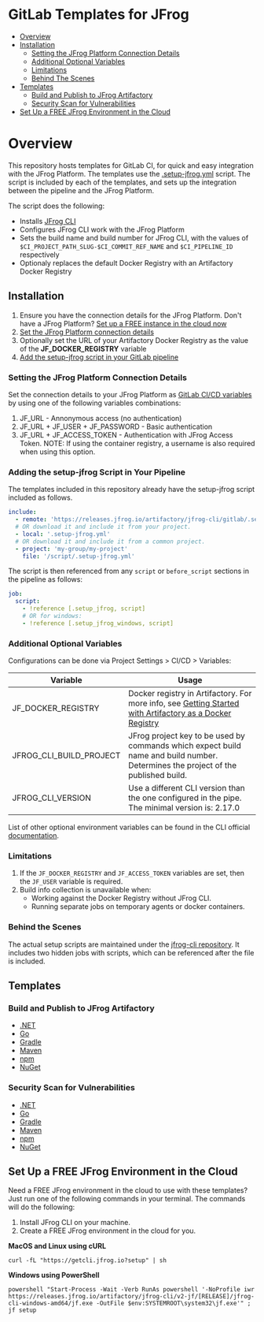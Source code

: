 # GitLab Templates for JFrog

- [Overview](#Overview)
- [Installation](#Installation)
  - [Setting the JFrog Platform Connection Details](#Setting-the-JFrog-Platform-Connection-Details)
  - [Additional Optional Variables](#Additional-Optional-Variables)
  - [Limitations](#Limitations)
  - [Behind The Scenes](#Behind-The-Scenes)
- [Templates](#Templates)
  - [Build and Publish to JFrog Artifactory](#build-and-publish-to-jfrog-artifactory)
  - [Security Scan for Vulnerabilities](#security-scan-for-vulnerabilities)
- [Set Up a FREE JFrog Environment in the Cloud](#Set-Up-a-FREE-JFrog-Environment-in-the-Cloud)

# Overview
This repository hosts templates for GitLab CI, for quick and easy integration with the JFrog Platform.
The templates use the [.setup-jfrog.yml](https://github.com/jfrog/jfrog-cli/blob/v2/build/gitlab/.setup-jfrog.yml) script. The script is included by each of the templates, and sets up the integration between the pipeline and the JFrog Platform.

The script does the following:
* Installs [JFrog CLI](https://www.jfrog.com/confluence/display/CLI/JFrog+CLI)
* Configures JFrog CLI work with the JFrog Platform
* Sets the build name and build number for JFrog CLI, with the values of `$CI_PROJECT_PATH_SLUG-$CI_COMMIT_REF_NAME` and `$CI_PIPELINE_ID` respectively
* Optionaly replaces the default Docker Registry with an Artifactory Docker Registry    

## Installation
1. Ensure you have the connection details for the JFrog Platform. Don't have a JFrog Platform? [Set up a FREE instance in the cloud now](#Set-Up-a-FREE-JFrog-Environment-in-the-Cloud)   
2. [Set the JFrog Platform connection details](#Setting-the-JFrog-Platform-Connection-Details)
3. Optionally set the URL of your Artifactory Docker Registry as the value of the **JF_DOCKER_REGISTRY** variable
4. [Add the setup-jfrog script in your GitLab pipeline](#Adding-the-setup-jfrog-Script-in-Your-Pipeline)

### Setting the JFrog Platform Connection Details
Set the connection details to your JFrog Platform as [GitLab CI/CD variables](https://docs.gitlab.com/ee/ci/variables/) by using one of the following variables combinations:

1. JF_URL - Annonymous access (no authentication) 
2. JF_URL + JF_USER + JF_PASSWORD  - Basic authentication
3. JF_URL + JF_ACCESS_TOKEN  - Authentication with JFrog Access Token. NOTE: If using the container registry, a username is also required when using this option.

### Adding the setup-jfrog Script in Your Pipeline
The templates included in this repository already have the setup-jfrog script included as follows.  

```yaml
include:
  - remote: 'https://releases.jfrog.io/artifactory/jfrog-cli/gitlab/.setup-jfrog.yml'
  # OR download it and include it from your project.
  - local: '.setup-jfrog.yml'
  # OR download it and include it from a common project.
  - project: 'my-group/my-project'
    file: '/script/.setup-jfrog.yml'
```

The script is then referenced from any `script` or `before_script` sections in the pipeline as follows:
```yaml
job:
  script:
    - !reference [.setup_jfrog, script]
    # OR for windows:
    - !reference [.setup_jfrog_windows, script]
```

### Additional Optional Variables
Configurations can be done via Project Settings > CI/CD > Variables:

| Variable                | Usage                                                                                                                                                                                                            |
|-------------------------|------------------------------------------------------------------------------------------------------------------------------------------------------------------------------------------------------------------|
| JF_DOCKER_REGISTRY      | Docker registry in Artifactory. For more info, see [Getting Started with Artifactory as a Docker Registry](https://www.jfrog.com/confluence/display/JFROG/Getting+Started+with+Artifactory+as+a+Docker+Registry) |
| JFROG_CLI_BUILD_PROJECT | JFrog project key to be used by commands which expect build name and build number. Determines the project of the published build.                                                                                |
| JFROG_CLI_VERSION       | Use a different CLI version than the one configured in the pipe. The minimal version is: 2.17.0                                                                                                                  |

List of other optional environment variables can be found in the CLI official [documentation](https://www.jfrog.com/confluence/display/CLI/CLI+for+JFrog+Artifactory#CLIforJFrogArtifactory-EnvironmentVariables).

### Limitations
1. If the `JF_DOCKER_REGISTRY` and `JF_ACCESS_TOKEN` variables are set, then the `JF_USER` variable is required.
2. Build info collection is unavailable when:
    * Working against the Docker Registry without JFrog CLI.
    * Running separate jobs on temporary agents or docker containers.

### Behind the Scenes
The actual setup scripts are maintained under the [jfrog-cli repository](https://github.com/jfrog/jfrog-cli/blob/v2/build/gitlab/.setup-jfrog.yml). 
It includes two hidden jobs with scripts, which can be referenced after the file is included.

## Templates
### Build and Publish to JFrog Artifactory
* [.NET](build-dotnet-core/.gitlab-ci.yml)
* [Go](build-go/.gitlab-ci.yml)
* [Gradle](build-gradle/.gitlab-ci.yml)
* [Maven](build-maven/.gitlab-ci.yml)
* [npm](build-npm/.gitlab-ci.yml)
* [NuGet](build-nuget/.gitlab-ci.yml)

### Security Scan for Vulnerabilities
* [.NET](audit-dotnet-core/.gitlab-ci.yml)
* [Go](audit-go/.gitlab-ci.yml)
* [Gradle](audit-gradle/.gitlab-ci.yml)
* [Maven](audit-maven/.gitlab-ci.yml)
* [npm](audit-npm/.gitlab-ci.yml)
* [NuGet](audit-nuget/.gitlab-ci.yml)

## Set Up a FREE JFrog Environment in the Cloud
Need a FREE JFrog environment in the cloud to use with these templates? Just run one of the following commands in your terminal. The commands will do the following:

1. Install JFrog CLI on your machine.
2. Create a FREE JFrog environment in the cloud for you.

**MacOS and Linux using cURL**
```
curl -fL "https://getcli.jfrog.io?setup" | sh
```

**Windows using PowerShell**
```
powershell "Start-Process -Wait -Verb RunAs powershell '-NoProfile iwr https://releases.jfrog.io/artifactory/jfrog-cli/v2-jf/[RELEASE]/jfrog-cli-windows-amd64/jf.exe -OutFile $env:SYSTEMROOT\system32\jf.exe'" ; jf setup
```